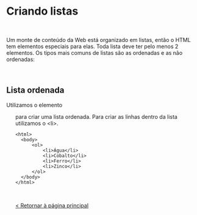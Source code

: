 # Criando listas 
  
  
&nbsp;
  
  
Um monte de conteúdo da Web está organizado em listas, então o HTML tem elementos especiais para elas. Toda lista deve ter pelo menos 2 elementos. Os tipos mais comuns de listas são as ordenadas e as não ordenadas:
  
  
&nbsp;
  
  
## Lista ordenada
Utilizamos o elemento <ol> para criar uma lista ordenada. Para criar as linhas dentro da lista utilizamos o \<li\>.
  
```
<html>
  <body>
      <ol>
          <li>Água</li>
          <li>Cobalto</li>
          <li>Ferro</li>
          <li>Zinco</li>
      </ol>
  </body>
</html>
```
 









  
  
&nbsp;
  
  
[< Retornar à página principal](../README.md)
